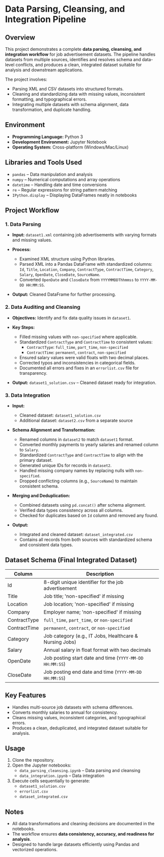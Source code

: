 # Data Parsing, Cleansing, and Integration Pipeline

## Overview
This project demonstrates a complete **data parsing, cleansing, and integration workflow** for job advertisement datasets. The pipeline handles datasets from multiple sources, identifies and resolves schema and data-level conflicts, and produces a clean, integrated dataset suitable for analysis and downstream applications.

The project involves:
- Parsing XML and CSV datasets into structured formats.
- Cleaning and standardizing data with missing values, inconsistent formatting, and typographical errors.
- Integrating multiple datasets with schema alignment, data transformation, and duplicate handling.


## Environment

- **Programming Language:** Python 3  
- **Development Environment:** Jupyter Notebook  
- **Operating System:** Cross-platform (Windows/Mac/Linux)



## Libraries and Tools Used

- `pandas` – Data manipulation and analysis  
- `numpy` – Numerical computations and array operations  
- `datetime` – Handling date and time conversions  
- `re` – Regular expressions for string pattern matching  
- `IPython.display` – Displaying DataFrames neatly in notebooks  



## Project Workflow

### 1. Data Parsing
- **Input:** `dataset1.xml` containing job advertisements with varying formats and missing values.  
- **Process:**  
  - Examined XML structure using Python libraries.  
  - Parsed XML into a Pandas DataFrame with standardized columns:  
    `Id`, `Title`, `Location`, `Company`, `ContractType`, `ContractTime`, `Category`, `Salary`, `OpenDate`, `CloseDate`, `SourceName`.  
  - Converted `OpenDate` and `CloseDate` from `YYYYMMDDThhmmss` to `YYYY-MM-DD HH:MM:SS`.  

- **Output:** Cleaned DataFrame for further processing.



### 2. Data Auditing and Cleansing
- **Objectives:** Identify and fix data quality issues in `dataset1`.  
- **Key Steps:**  
  - Filled missing values with `non-specified` where applicable.  
  - Standardized `ContractType` and `ContractTime` to consistent values:  
    - `ContractType`: `full_time`, `part_time`, `non-specified`  
    - `ContractTime`: `permanent`, `contract`, `non-specified`  
  - Ensured salary values were valid floats with two decimal places.  
  - Corrected typos and inconsistencies in categorical fields.  
  - Documented all errors and fixes in an `errorlist.csv` file for transparency.  

- **Output:** `dataset1_solution.csv` – Cleaned dataset ready for integration.



### 3. Data Integration
- **Input:**  
  - Cleaned dataset: `dataset1_solution.csv`  
  - Additional dataset: `dataset2.csv` from a separate source  

- **Schema Alignment and Transformation:**  
  - Renamed columns in `dataset2` to match `dataset1` format.  
  - Converted monthly payments to yearly salaries and renamed column to `Salary`.  
  - Standardized `ContractType` and `ContractTime` to align with the primary dataset.  
  - Generated unique IDs for records in `dataset2`.  
  - Handled missing company names by replacing nulls with `non-specified`.  
  - Dropped conflicting columns (e.g., `SourceName`) to maintain consistent schema.

- **Merging and Deduplication:**  
  - Combined datasets using `pd.concat()` after schema alignment.  
  - Verified data types consistency across all columns.  
  - Checked for duplicates based on `Id` column and removed any found.  

- **Output:**  
  - Integrated and cleaned dataset: `dataset_integrated.csv`  
  - Contains all records from both sources with standardized schema and consistent data types.



## Dataset Schema (Final Integrated Dataset)

| Column        | Description |
|---------------|-------------|
| Id            | 8-digit unique identifier for the job advertisement |
| Title         | Job title; 'non-specified' if missing |
| Location      | Job location; 'non-specified' if missing |
| Company       | Employer name; 'non-specified' if missing |
| ContractType  | `full_time`, `part_time`, or `non-specified` |
| ContractTime  | `permanent`, `contract`, or `non-specified` |
| Category      | Job category (e.g., IT Jobs, Healthcare & Nursing Jobs) |
| Salary        | Annual salary in float format with two decimals |
| OpenDate      | Job posting start date and time (`YYYY-MM-DD HH:MM:SS`) |
| CloseDate     | Job posting end date and time (`YYYY-MM-DD HH:MM:SS`) |


## Key Features
- Handles multi-source job datasets with schema differences.  
- Converts monthly salaries to annual for consistency.  
- Cleans missing values, inconsistent categories, and typographical errors.  
- Produces a clean, deduplicated, and integrated dataset suitable for analysis.



## Usage
1. Clone the repository.  
2. Open the Jupyter notebooks:  
   - `data_parsing_cleansing.ipynb` – Data parsing and cleansing  
   - `data_integration.ipynb` – Data integration  
3. Execute cells sequentially to generate:  
   - `dataset1_solution.csv`  
   - `errorlist.csv`  
   - `dataset_integrated.csv`  



## Notes
- All data transformations and cleaning decisions are documented in the notebooks.  
- The workflow ensures **data consistency, accuracy, and readiness for analysis**.  
- Designed to handle large datasets efficiently using Pandas and vectorized operations.

